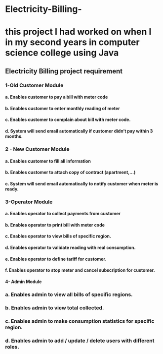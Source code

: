 # Electricity-Billing-
# this project I had worked on when I in my second years in computer science college using Java

## Electricity Billing project requirement

### 1-Old Customer Module
#### a. Enables customer to pay a bill with meter code
#### b. Enables customer to enter monthly reading of meter
#### c. Enables customer to complain about bill with meter code.
#### d. System will send email automatically if customer didn’t pay within 3 months.
### 2 - New Customer Module
#### a. Enables customer to fill all information
#### b. Enables customer to attach copy of contract (apartment,…)
#### c. System will send email automatically to notify customer when meter is ready.
### 3-Operator Module
#### a. Enables operator to collect payments from customer
#### b. Enables operator to print bill with meter code
#### c. Enables operator to view bills of specific region.
#### d. Enables operator to validate reading with real consumption.
#### e. Enables operator to define tariff for customer.
#### f. Enables operator to stop meter and cancel subscription for customer.
#### 4- Admin Module
### a. Enables admin to view all bills of specific regions.
### b. Enables admin to view total collected.
### c. Enables admin to make consumption statistics for specific region.
### d. Enables admin to add / update / delete users with different roles.

